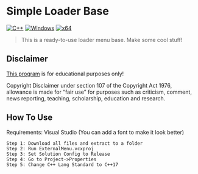 # Simple Loader Base

[![C++](https://img.shields.io/badge/Language-C%2B%2B-%23f34b7d.svg?style=flat)](https://en.wikipedia.org/wiki/C%2B%2B) 
[![Windows](https://img.shields.io/badge/Platform-Windows-0078d7.svg?style=flat)](https://en.wikipedia.org/wiki/Microsoft_Windows) 
[![x64](https://img.shields.io/badge/Arch-x64-green.svg?style=flat)](https://en.wikipedia.org/wiki/X64) 

> This is a ready-to-use loader menu base. Make some cool stuff! 

## Disclaimer
[This program](https://github.com/NotSlater/External-Cheat-Menu-Example) is for educational purposes only!

Copyright Disclaimer under section 107 of the Copyright Act 1976, allowance is made for “fair use” for purposes such as criticism, comment, news reporting, teaching, scholarship, education and research.


## **How To Use**  
Requirements: Visual Studio
(You can add a font to make it look better)
```
Step 1: Download all files and extract to a folder
Step 2: Run ExternalMenu.vcxproj
Step 3: Set Solution Config to Release
Step 4: Go to Project->Properties
Step 5: Change C++ Lang Standard to C++17
```
